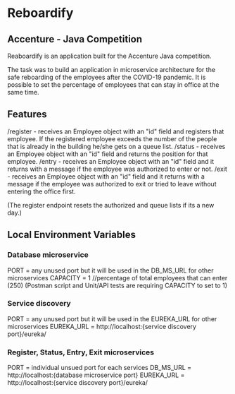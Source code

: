 # Reboardify
## Accenture - Java Competition 
Reaboardify is an application built for the Accenture Java competition.

The task was to build an application in microservice architecture for the safe reboarding of the employees after the COVID-19 pandemic.
It is possible to set the percentage of employees that can stay in office at the same time.

## Features
/register - receives an Employee object with an "id" field and registers that employee. If the registered employee exceeds the number of the people that is already in the building he/she gets on a queue list.
/status - receives an Employee object with an "id" field and returns the position for that employee.
/entry - receives an Employee object with an "id" field and it returns with a message if the employee was authorized to enter or not.
/exit - receives an Employee object with an "id" field and it returns with a message if the employee was authorized to exit or tried to leave without entering the office first.

(The register endpoint resets the authorized and queue lists if its a new day.)

## Local Environment Variables

### Database microservice

PORT = any unused port but it will be used in the DB_MS_URL for other microservices
CAPACITY = 1 //percentage of total employees that can enter (250) (Postman script and Unit/API tests are requiring CAPACITY to set to 1)

### Service discovery

PORT = any unused port but it will be used in the EUREKA_URL for other microservices 
EUREKA_URL = http://localhost:{service discovery port}/eureka/

### Register, Status, Entry, Exit microservices

PORT = individual unsued port for each services
DB_MS_URL = http://localhost:{database microservice port}
EUREKA_URL = http://localhost:{service discovery port}/eureka/